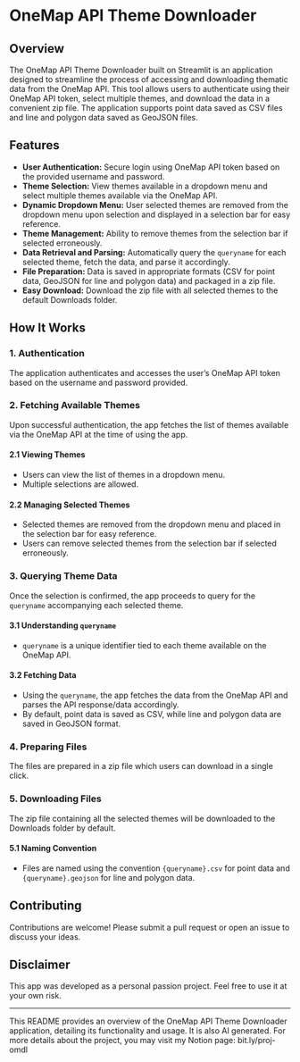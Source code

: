 # OneMap API Theme Downloader

## Overview

The OneMap API Theme Downloader built on Streamlit is an application designed to streamline the process of accessing and downloading thematic data from the OneMap API. This tool allows users to authenticate using their OneMap API token, select multiple themes, and download the data in a convenient zip file. The application supports point data saved as CSV files and line and polygon data saved as GeoJSON files.

## Features

- **User Authentication:** Secure login using OneMap API token based on the provided username and password.
- **Theme Selection:** View themes available in a dropdown menu and select multiple themes available via the OneMap API.
- **Dynamic Dropdown Menu:** User selected themes are removed from the dropdown menu upon selection and displayed in a selection bar for easy reference.
- **Theme Management:** Ability to remove themes from the selection bar if selected erroneously.
- **Data Retrieval and Parsing:** Automatically query the `queryname` for each selected theme, fetch the data, and parse it accordingly.
- **File Preparation:** Data is saved in appropriate formats (CSV for point data, GeoJSON for line and polygon data) and packaged in a zip file.
- **Easy Download:** Download the zip file with all selected themes to the default Downloads folder.

## How It Works

### 1. Authentication

The application authenticates and accesses the user’s OneMap API token based on the username and password provided.

### 2. Fetching Available Themes

Upon successful authentication, the app fetches the list of themes available via the OneMap API at the time of using the app.

#### 2.1 Viewing Themes

- Users can view the list of themes in a dropdown menu.
- Multiple selections are allowed.

#### 2.2 Managing Selected Themes

- Selected themes are removed from the dropdown menu and placed in the selection bar for easy reference.
- Users can remove selected themes from the selection bar if selected erroneously.

### 3. Querying Theme Data

Once the selection is confirmed, the app proceeds to query for the `queryname` accompanying each selected theme.

#### 3.1 Understanding `queryname`

- `queryname` is a unique identifier tied to each theme available on the OneMap API.

#### 3.2 Fetching Data

- Using the `queryname`, the app fetches the data from the OneMap API and parses the API response/data accordingly.
- By default, point data is saved as CSV, while line and polygon data are saved in GeoJSON format.

### 4. Preparing Files

The files are prepared in a zip file which users can download in a single click.

### 5. Downloading Files

The zip file containing all the selected themes will be downloaded to the Downloads folder by default.

#### 5.1 Naming Convention

- Files are named using the convention `{queryname}.csv` for point data and `{queryname}.geojson` for line and polygon data.

## Contributing

Contributions are welcome! Please submit a pull request or open an issue to discuss your ideas.

## Disclaimer

This app was developed as a personal passion project. Feel free to use it at your own risk. 

---

This README provides an overview of the OneMap API Theme Downloader application, detailing its functionality and usage. It is also AI generated. For more details about the project, you may visit my Notion page: bit.ly/proj-omdl
